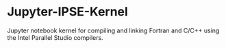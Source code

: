 # Jupyter-IPSE-Kernel
Jupyter notebook kernel for compiling and linking Fortran and C/C++ using the Intel Parallel Studio compilers.
